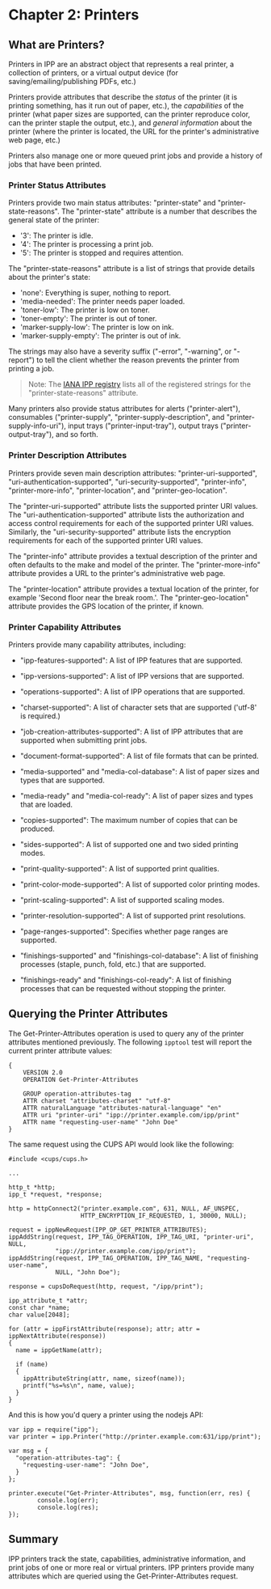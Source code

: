 Chapter 2: Printers
===================


What are Printers?
------------------

Printers in IPP are an abstract object that represents a real printer, a
collection of printers, or a virtual output device (for
saving/emailing/publishing PDFs, etc.)

Printers provide attributes that describe the *status* of the printer (it is
printing something, has it run out of paper, etc.), the *capabilities* of the
printer (what paper sizes are supported, can the printer reproduce color, can
the printer staple the output, etc.), and *general information* about the
printer (where the printer is located, the URL for the printer's administrative
web page, etc.)

Printers also manage one or more queued print jobs and provide a history of jobs
that have been printed.


### Printer Status Attributes

Printers provide two main status attributes: "printer-state" and
"printer-state-reasons".  The "printer-state" attribute is a number that
describes the general state of the printer:

- '3': The printer is idle.
- '4': The printer is processing a print job.
- '5': The printer is stopped and requires attention.

The "printer-state-reasons" attribute is a list of strings that provide details
about the printer's state:

- 'none': Everything is super, nothing to report.
- 'media-needed': The printer needs paper loaded.
- 'toner-low': The printer is low on toner.
- 'toner-empty': The printer is out of toner.
- 'marker-supply-low': The printer is low on ink.
- 'marker-supply-empty': The printer is out of ink.

The strings may also have a severity suffix ("-error", "-warning", or "-report")
to tell the client whether the reason prevents the printer from printing a job.

> Note: The [IANA IPP registry](https://www.iana.org/assignments/ipp-registrations/ipp-registrations.xml#ipp-registrations-4)
> lists all of the registered strings for the "printer-state-reasons" attribute.

Many printers also provide status attributes for alerts ("printer-alert"),
consumables ("printer-supply", "printer-supply-description", and
"printer-supply-info-uri"), input trays ("printer-input-tray"), output trays
("printer-output-tray"), and so forth.


### Printer Description Attributes

Printers provide seven main description attributes: "printer-uri-supported",
"uri-authentication-supported", "uri-security-supported", "printer-info",
"printer-more-info", "printer-location", and "printer-geo-location".

The "printer-uri-supported" attribute lists the supported printer URI values.
The "uri-authentication-supported" attribute lists the authorization and access
control requirements for each of the supported printer URI values.  Similarly,
the "uri-security-supported" attribute lists the encryption requirements for
each of the supported printer URI values.

The "printer-info" attribute provides a textual description of the printer and
often defaults to the make and model of the printer.  The "printer-more-info"
attribute provides a URL to the printer's administrative web page.

The "printer-location" attribute provides a textual location of the printer,
for example 'Second floor near the break room.'.  The "printer-geo-location"
attribute provides the GPS location of the printer, if known.


### Printer Capability Attributes

Printers provide many capability attributes, including:

- "ipp-features-supported": A list of IPP features that are supported.

- "ipp-versions-supported": A list of IPP versions that are supported.

- "operations-supported": A list of IPP operations that are supported.

- "charset-supported": A list of character sets that are supported ('utf-8' is
  required.)

- "job-creation-attributes-supported": A list of IPP attributes that are
  supported when submitting print jobs.

- "document-format-supported": A list of file formats that can be printed.

- "media-supported" and "media-col-database": A list of paper sizes and types
  that are supported.

- "media-ready" and "media-col-ready": A list of paper sizes and types that are
  loaded.

- "copies-supported": The maximum number of copies that can be produced.

- "sides-supported": A list of supported one and two sided printing modes.

- "print-quality-supported": A list of supported print qualities.

- "print-color-mode-supported": A list of supported color printing modes.

- "print-scaling-supported": A list of supported scaling modes.

- "printer-resolution-supported": A list of supported print resolutions.

- "page-ranges-supported": Specifies whether page ranges are supported.

- "finishings-supported" and "finishings-col-database": A list of finishing
  processes (staple, punch, fold, etc.) that are supported.

- "finishings-ready" and "finishings-col-ready": A list of finishing processes
  that can be requested without stopping the printer.


Querying the Printer Attributes
-------------------------------

The Get-Printer-Attributes operation is used to query any of the printer
attributes mentioned previously.  The following `ipptool` test will report the
current printer attribute values:

```
{
    VERSION 2.0
    OPERATION Get-Printer-Attributes

    GROUP operation-attributes-tag
    ATTR charset "attributes-charset" "utf-8"
    ATTR naturalLanguage "attributes-natural-language" "en"
    ATTR uri "printer-uri" "ipp://printer.example.com/ipp/print"
    ATTR name "requesting-user-name" "John Doe"
}
```

The same request using the CUPS API would look like the following:

```
#include <cups/cups.h>

...

http_t *http;
ipp_t *request, *response;

http = httpConnect2("printer.example.com", 631, NULL, AF_UNSPEC,
                    HTTP_ENCRYPTION_IF_REQUESTED, 1, 30000, NULL);

request = ippNewRequest(IPP_OP_GET_PRINTER_ATTRIBUTES);
ippAddString(request, IPP_TAG_OPERATION, IPP_TAG_URI, "printer-uri", NULL,
             "ipp://printer.example.com/ipp/print");
ippAddString(request, IPP_TAG_OPERATION, IPP_TAG_NAME, "requesting-user-name",
             NULL, "John Doe");

response = cupsDoRequest(http, request, "/ipp/print");

ipp_attribute_t *attr;
const char *name;
char value[2048];

for (attr = ippFirstAttribute(response); attr; attr = ippNextAttribute(response))
{
  name = ippGetName(attr);

  if (name)
  {
    ippAttributeString(attr, name, sizeof(name));
    printf("%s=%s\n", name, value);
  }
}
```

And this is how you'd query a printer using the nodejs API:

```
var ipp = require("ipp");
var printer = ipp.Printer("http://printer.example.com:631/ipp/print");

var msg = {
  "operation-attributes-tag": {
    "requesting-user-name": "John Doe",
  }
};

printer.execute("Get-Printer-Attributes", msg, function(err, res) {
        console.log(err);
        console.log(res);
});
```


Summary
-------

IPP printers track the state, capabilities, administrative information, and
print jobs of one or more real or virtual printers.  IPP printers provide many
attributes which are queried using the Get-Printer-Attributes request.
